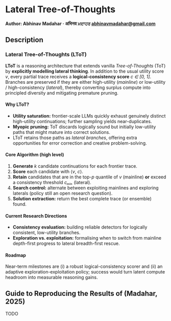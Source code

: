 # Lateral Tree-of-Thoughts

**Author: Abhinav Madahar · अभिनव ਮਦਾਹਰ <abhinavmadahar@gmail.com>**

## Description

### Lateral Tree-of-Thoughts (LToT)

**LToT** is a reasoning architecture that extends vanilla *Tree-of-Thoughts* (ToT) by **explicitly modelling lateral thinking**.  In addition to the usual utility score *v*, every partial trace receives a **logical-consistency score** *c ∈ \[0, 1]*.  Branches are preserved if they are either high-utility (*mainline*) or low-utility / high-consistency (*lateral*), thereby converting surplus compute into principled diversity and mitigating premature pruning.

#### Why LToT?

* **Utility saturation:** frontier-scale LLMs quickly exhaust genuinely distinct high-utility continuations; further sampling yields near-duplicates.
* **Myopic pruning:** ToT discards logically sound but initially low-utility paths that might mature into correct solutions.
* LToT retains those paths as *lateral branches*, offering extra opportunities for error correction and creative problem-solving.

#### Core Algorithm (high level)

1. **Generate** *k* candidate continuations for each frontier trace.
2. **Score** each candidate with ⟨*v*, *c*⟩.
3. **Retain** candidates that are in the top-*p* quantile of *v* (mainline) **or** exceed a consistency threshold *cₘᵢₙ* (lateral).
4. **Search control:** alternate between exploiting mainlines and exploring laterals (policy still an open research question).
5. **Solution extraction:** return the best complete trace (or ensemble) found.

#### Current Research Directions

* **Consistency evaluation:** building reliable detectors for logically consistent, low-utility branches.
* **Exploration vs. exploitation:** formalising when to switch from mainline depth-first progress to lateral breadth-first rescue.

#### Roadmap

Near-term milestones are (i) a robust logical-consistency scorer and (ii) an adaptive exploration-exploitation policy; success would turn latent compute headroom into measurable reasoning gains.

## Guide to Reproducing the Results of (Madahar, 2025)

TODO
